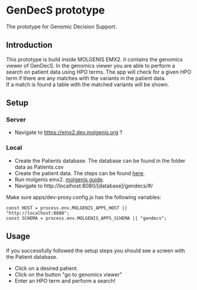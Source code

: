 # GenDecS prototype
The prototype for Genomic Decision Support. 

## Introduction
This prototype is build inside MOLGENIS EMX2. it contains the
genomics viewer of GenDecS. In the genomics viewer you are able to 
perform a search on patient data using HPO terms. 
The app will check for a given HPO term if there are any matches with 
the variants in the patient data.  
If a match is found a table with the matched variants will be shown.

## Setup

### Server

* Navigate to https://emx2.dev.molgenis.org ?

### Local

* Create the Patients database. The database can be found in the folder data as Patients.csv
* Create the patient data. The steps can be found [here](https://github.com/JonathanKlimp/GenDecS-tools). 
* Run molgenis emx2. [molgenis guide](https://molgenis.github.io/molgenis-emx2/#/molgenis/use).
* Navigate to http://localhost:8080/[database]/gendecs/#/

Make sure apps/dev-proxy.config.js has the following variables:
```
const HOST = process.env.MOLGENIS_APPS_HOST || "http://localhost:8080";
const SCHEMA = process.env.MOLGENIS_APPS_SCHEMA || "gendecs";
```

## Usage

If you successfully followed the setup steps you should see a screen 
with the Patient database. 

* Click on a desired patient.
* Click on the button "go to genomics viewer"
* Enter an HPO term and perform a search!